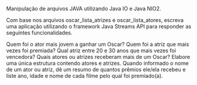 Manipulação de arquivos JAVA utilizando Java IO e Java NIO2.

Com base nos arquivos oscar_lista_atrizes e oscar_lista_atores, escreva uma aplicação utilizando o framework Java Streams API para responder as seguintes funcionalidades.

Quem foi o ator mais jovem a ganhar um Oscar?
Quem foi a atriz que mais vezes foi premiada?
Qual atriz entre 20 e 30 anos que mais vezes foi vencedora?
Quais atores ou atrizes receberam mais de um Oscar? Elabore uma única estrutura contendo atores e atrizes.
Quando informado o nome de um ator ou atriz, dê um resumo de quantos prêmios ele/ela recebeu e liste ano, idade e nome de cada filme pelo qual foi premiado(a).
